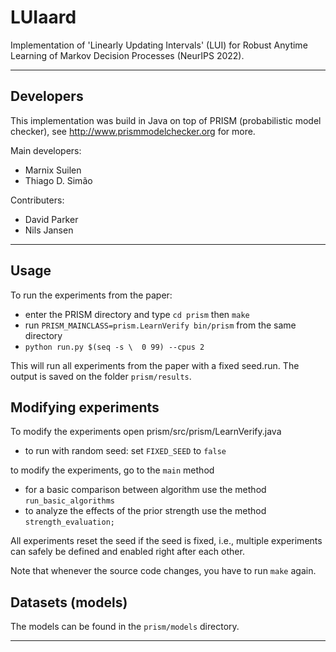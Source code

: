 # LUIaard

Implementation of 'Linearly Updating Intervals' (LUI) for Robust Anytime Learning of Markov Decision Processes (NeurIPS 2022).

---

## Developers

This implementation was build in Java on top of PRISM (probabilistic model checker), see  http://www.prismmodelchecker.org for more.

Main developers:
* Marnix Suilen
* Thiago D. Simão

Contributers:
* David Parker
* Nils Jansen

---


## Usage

To run the experiments from the paper:

 * enter the PRISM directory and type `cd prism` then `make`
 * run `PRISM_MAINCLASS=prism.LearnVerify bin/prism` from the same directory
 * `python run.py $(seq -s \  0 99) --cpus 2`

This will run all experiments from the paper with a fixed seed.run.
The output is saved on the folder `prism/results`.

## Modifying experiments

To modify the experiments open prism/src/prism/LearnVerify.java

 * to run with random seed: set `FIXED_SEED` to `false`

to modify the experiments, go to the `main` method

 * for a basic comparison between algorithm use the method `run_basic_algorithms`
 * to analyze the effects of the prior strength use the method `strength_evaluation;`

All experiments reset the seed if the seed is fixed, i.e., multiple experiments can safely be defined and enabled right after each other.

Note that whenever the source code changes, you have to run `make` again.

## Datasets (models)

The models can be found in the `prism/models` directory.


***
